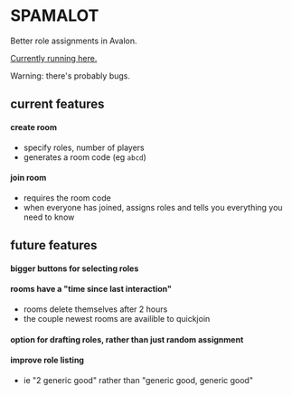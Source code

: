 # SPAMALOT

Better role assignments in Avalon.

[Currently running here.](http://dylandmitri.pythonanywhere.com/)

Warning: there's probably bugs.

## current features

#### create room 
 - specify roles, number of players
 - generates a room code (eg ```abcd```)
 
#### join room
 - requires the room code
 - when everyone has joined, assigns roles and tells you everything you need to know

## future features

#### bigger buttons for selecting roles

#### rooms have a "time since last interaction"
- rooms delete themselves after 2 hours
- the couple newest rooms are availible to quickjoin

#### option for drafting roles, rather than just random assignment

#### improve role listing
- ie "2 generic good" rather than "generic good, generic good"
    

